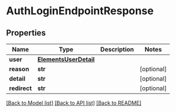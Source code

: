 # AuthLoginEndpointResponse


## Properties
Name | Type | Description | Notes
------------ | ------------- | ------------- | -------------
**user** | [**ElementsUserDetail**](ElementsUserDetail.md) |  | 
**reason** | **str** |  | [optional] 
**detail** | **str** |  | [optional] 
**redirect** | **str** |  | [optional] 

[[Back to Model list]](../#documentation-for-models) [[Back to API list]](../#documentation-for-api-endpoints) [[Back to README]](../)


